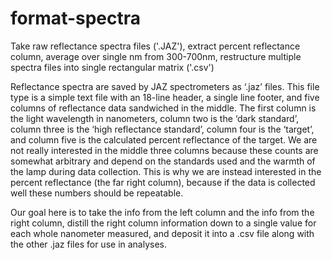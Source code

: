 # format-spectra
Take raw reflectance spectra files ('.JAZ'), extract percent reflectance column, average over single nm from 300-700nm, restructure multiple spectra files into single rectangular matrix ('.csv')

Reflectance spectra are saved by JAZ spectrometers as ‘.jaz’ files. This file type is a simple text file with an 18-line header, a single line footer, and five columns of reflectance data sandwiched in the middle. The first column is the light wavelength in nanometers, column two is the ‘dark standard’, column three is the ‘high reflectance standard’, column four is the ‘target’, and column five is the calculated percent reflectance of the target. We are not really interested in the middle three columns because these counts are somewhat arbitrary and depend on the standards used and the warmth of the lamp during data collection. This is why we are instead interested in the percent reflectance (the far right column), because if the data is collected well these numbers should be repeatable. 

Our goal here is to take the info from the left column and the info from the right column, distill the right column information down to a single value for each whole nanometer measured, and deposit it into a .csv file along with the other .jaz files for use in analyses.
